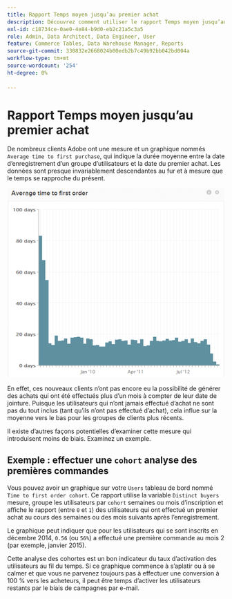 ```yaml
---
title: Rapport Temps moyen jusqu’au premier achat
description: Découvrez comment utiliser le rapport Temps moyen jusqu’au premier achat .
exl-id: c18734ce-0ae0-4e84-b9d0-eb2c21a5c3a5
role: Admin, Data Architect, Data Engineer, User
feature: Commerce Tables, Data Warehouse Manager, Reports
source-git-commit: 330832e2668024b00edb2b7c49b92bb042bd004a
workflow-type: tm+mt
source-wordcount: '254'
ht-degree: 0%

---
```


# Rapport Temps moyen jusqu’au premier achat

De nombreux clients Adobe ont une mesure et un graphique nommés `Average time to first purchase`, qui indique la durée moyenne entre la date d’enregistrement d’un groupe d’utilisateurs et la date du premier achat. Les données sont presque invariablement descendantes au fur et à mesure que le temps se rapproche du présent.

![durée moyenne de la première commande](../../assets/average-time-to-first-order.png)

En effet, ces nouveaux clients n’ont pas encore eu la possibilité de générer des achats qui ont été effectués plus d’un mois à compter de leur date de jointure. Puisque les utilisateurs qui n’ont jamais effectué d’achat ne sont pas du tout inclus (tant qu’ils n’ont pas effectué d’achat), cela influe sur la moyenne vers le bas pour les groupes de clients plus récents.

Il existe d’autres façons potentielles d’examiner cette mesure qui introduisent moins de biais. Examinez un exemple.

## Exemple : effectuer une `cohort` analyse des premières commandes

Vous pouvez avoir un graphique sur votre `Users` tableau de bord nommé `Time to first order cohort`. Ce rapport utilise la variable `Distinct buyers` mesure, groupe les utilisateurs par `cohort` semaines ou mois d’inscription et affiche le rapport (entre `0` et `1`) des utilisateurs qui ont effectué un premier achat au cours des semaines ou des mois suivants après l’enregistrement.

Le graphique peut indiquer que pour les utilisateurs qui se sont inscrits en décembre 2014, `0.56` (ou `56%`) a effectué une première commande au mois 2 (par exemple, janvier 2015).

Cette analyse des cohortes est un bon indicateur du taux d’activation des utilisateurs au fil du temps. Si ce graphique commence à s’aplatir ou à se calmer et que vous ne parvenez toujours pas à effectuer une conversion à 100 % vers les acheteurs, il peut être temps d’activer les utilisateurs restants par le biais de campagnes par e-mail.
